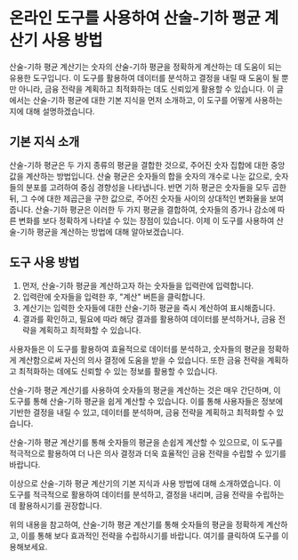 온라인 도구를 사용하여 산술-기하 평균 계산기 사용 방법
===============================

산술-기하 평균 계산기는 숫자의 산술-기하 평균을 정확하게 계산하는 데 도움이 되는 유용한 도구입니다. 이 도구를 활용하여 데이터를 분석하고 결정을 내릴 때 도움이 될 뿐만 아니라, 금융 전략을 계획하고 최적화하는 데도 신뢰있게 활용할 수 있습니다. 이 글에서는 산술-기하 평균에 대한 기본 지식을 먼저 소개하고, 이 도구를 어떻게 사용하는지에 대해 설명하겠습니다.

기본 지식 소개
--------

산술-기하 평균은 두 가지 종류의 평균을 결합한 것으로, 주어진 숫자 집합에 대한 중앙값을 계산하는 방법입니다. 산술 평균은 숫자들의 합을 숫자의 개수로 나눈 값으로, 숫자들의 분포를 고려하여 중심 경향성을 나타냅니다. 반면 기하 평균은 숫자들을 모두 곱한 뒤, 그 수에 대한 제곱근을 구한 값으로, 주어진 숫자들 사이의 상대적인 변화율을 보여줍니다. 산술-기하 평균은 이러한 두 가지 평균을 결합하여, 숫자들의 증가나 감소에 따른 변화를 보다 정확하게 나타낼 수 있는 장점이 있습니다. 이제 이 도구를 사용하여 산술-기하 평균을 계산하는 방법에 대해 알아보겠습니다.

도구 사용 방법
--------

1. 먼저, 산술-기하 평균을 계산하고자 하는 숫자들을 입력란에 입력합니다.
2. 입력란에 숫자들을 입력한 후, "계산" 버튼을 클릭합니다.
3. 계산기는 입력한 숫자들에 대한 산술-기하 평균을 즉시 계산하여 표시해줍니다.
4. 결과를 확인하고, 필요에 따라 해당 결과를 활용하여 데이터를 분석하거나, 금융 전략을 계획하고 최적화할 수 있습니다.

사용자들은 이 도구를 활용하여 효율적으로 데이터를 분석하고, 숫자들의 평균을 정확하게 계산함으로써 자신의 의사 결정에 도움을 받을 수 있습니다. 또한 금융 전략을 계획하고 최적화하는 데에도 신뢰할 수 있는 정보를 활용할 수 있습니다.

산술-기하 평균 계산기를 사용하여 숫자들의 평균을 계산하는 것은 매우 간단하며, 이 도구를 통해 산술-기하 평균을 쉽게 계산할 수 있습니다. 이를 통해 사용자들은 정보에 기반한 결정을 내릴 수 있고, 데이터를 분석하며, 금융 전략을 계획하고 최적화할 수 있습니다.

산술-기하 평균 계산기를 통해 숫자들의 평균을 손쉽게 계산할 수 있으므로, 이 도구를 적극적으로 활용하여 더 나은 의사 결정과 더욱 효율적인 금융 전략을 수립할 수 있기를 바랍니다.

이상으로 산술-기하 평균 계산기의 기본 지식과 사용 방법에 대해 소개하였습니다. 이 도구를 적극적으로 활용하여 데이터를 분석하고, 결정을 내리며, 금융 전략을 수립하는 데 활용하시기를 권장합니다.

위의 내용을 참고하여, 산술-기하 평균 계산기를 통해 숫자들의 평균을 정확하게 계산하고, 이를 통해 보다 효과적인 전략을 수립하시기를 바랍니다. 여기를 클릭하여 도구를 이용해보세요.